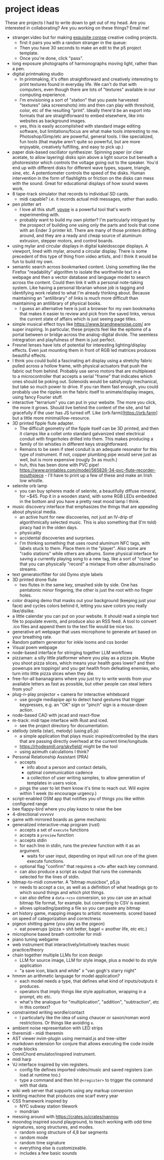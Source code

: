 # project ideas

These are projects I had to write down to get out of my head. Are you interested in collaborating? Are you working on these things? Email me!

- stranger.video but for making [exquisite corpse](https://en.wikipedia.org/wiki/Exquisite_corpse) creative coding projects.
    - first it pairs you with a random stranger in the queue:
    - Then you have 30 seconds to make an edit to the p5 project template. 
    - Once you're done, click "pass".
- long exposure photographs of harmonographs moving light, rather than a pen.
- digital printmaking studio
    -  In printmaking, it's often straightforward and creatively interesting to print textures found in everyday life. We can't do that with computers, even though there are lots of "textures" available in our computing experience.
    - I'm envisioning a sort of "station" that you paste harvested "textures" (aka screenshots) into and then can play with threshold, color, etc of the resulting "print". Ideally there'd be an export into formats that are straightforward to embed elsewhere, like into websites as background images.
    - yes, this is easily accomplished with standard image editing software, but limitations/focus are what make tools interesting to me. Photoshop/Gimp/etc are powerful, general tools. I like specialized, fun tools (that maybe aren't quite so powerful, but are more enjoyable, creatively fulfilling, and easy to pick up.)
- paper disk-based oscillator synthesizer. Spinning paper (or clear acetate, to allow layering) disks spin above a light source but beneath a photoresistor which controls the voltage going out to the speaker. You'd end up with different disks for different wave types, square, triangle, sine, etc. A potentiometer controls the speed of the disks. Human intervention in the form of flashlights or friction on the disks can mess with the sound. Great for educational displays of how sound waves work.
- 8 tape-track simulator that records to individual SD cards.
    - midi capable? i.e. it records actual midi messages, rather than audio.
- pen plotter art
    - I love all this stuff. [vpype](https://github.com/abey79/vpype/) is a powerful tool that's worth experimenting with.
    - probably want to build my own plotter? I'm particularly intrigued by the prospect of building one using only the parts and tools that come with an Ender 3 printer kit. There are many of those printers drifting around, and they are a ready and cheap source of aluminum extrusion, stepper motors, and control boards.
- using mylar and circular displays in digital kaleidoscope displays. A viewport, lined with mylar, around a circular display. There is some precedent of this type of thing from video artists, and I think it would be fun to build my own.
- semantic search across bookmarked content. Using something like the Firefox "readability" algorithm to isolate the worthwhile text in a webpage and then a vector database and language model to search across the content. Could then link it with a personal note-taking system. Like having a personal librarian whose job is tagging and identifying work related to what I'm already thinking about. Because maintaining an "antilibrary" of links is much more difficult than maintaining an antilibrary of physical books.
    - I guess an alternative here is just a browser for my own bookmarks that makes it easier to review and pick from the saved links, versus the current state of affairs which is just seeing page titles.
- simple musical effect toys like https://www.brandnewnoise.com/ are super inspiring. In particular, these projects feel like the epitome of a portal between or bridge across the analog-digital divide. The seemless intregration and playfulness of them is just perfect.
- Fresnel lenses have lots of potential for interesting lighting/display effects. Even just mounting them in front of RGB led matrices produces beautiful effects.
- I think you could build a fascinating art display using a stretchy fabric pulled across a hollow frame, with physical actuators that push the fabric out from behind. Probably use servo motors that are multiplexed to a microcontroller that accepts a serial "frame" that indicates which ones should be poking out. Solenoids would be satisfyingly mechanical, but take so much power to drive. If you ran them fast enough, you could probably use the ripples on the fabric itself to animate/display images, using fancy Fourier stuff.
- interactive "terrarium" you can put in your website. The more you click, the more it grows. Should live behind the content of the site, and fail gracefully if the user has JS turned off. Like (orb.farm)[https://orb.farm] but a little more minimal/low-resource.
- 3D printed fipple flute adapter.
    - The difficult geometry of the fipple itself can be 3D printed, and then it clamps like a collet onto standard galvanized steel electrical conduit with fingerholes drilled into them. This makes producing a family of tin whistles in different keys straightforward. 
    - Remains to be seen if steel conduit is an adequate resonator for this type of instrument. If not, copper plumbing pipe would serve just as well, but is more expensive (rougly 3x as much.)
    - huh, this has been done with PVC pipe! https://www.printables.com/model/565826-34-pvc-flute-recorder-mouthpiece - I'll have to print up a few of these and make an Irish low whistle.
- selenite orb lamp
    - you can buy spheres made of selenite, a beautifully diffuse mineral, for ~$45. Pop it in a wooden stand, with some RGB LEDs embedded in the bottom and you have a pretty neat mood lamp I think.
- music discovery interface that emphasizes the things that are appealing about physical media.
    - an active hunt for new discoveries, not just an IV-drip of algorithmically selected music. This is also something that (I'm told) piracy had in the olden days.
    - physicality
    - accidental discoveries and surprises.
    - I'm thinking something that uses round aluminum NFC tags, with labels stuck to them. Place them in the "player". Also some are "radio stations" while others are albums. Some physical interface for saving a currently playing song to a new tag, like a sort of "clone" so that you can physically "record" a mixtape from other albums/radio streams.
- text generator/filter for old Dymo style labels
- 3D printed drone flute
    - two flutes in the same key, smashed side by side. One has pentatonic minor fingering, the other is just the root with no finger holes.
- color draping demo that masks out your background (keeping just your face) and cycles colors behind it, letting you save colors you really like/dislike.
- a little calendar you can put on your website. It should read a simple text file to populate events, and produce also an RSS feed. A tool to convert .ico files and append them to the text file would be nice too.
- generative art webpage that uses microphone to generate art based on your breathing rate.
- Random pattern generator for inkle looms and css border
- Visual poem webpage
- node-based interface for stringing together LLM workflows
- pizzaman: a silly little platformer where you play as a pizza pie. Maybe you shoot pizza slices, which means your health goes lower? and then powerups are toppings! and you get health from defeating enemies, who turn into little pizza slices when they die.
- free-for-all bananagrams where you just try to write words from your available letters as fast as possible, but other people can steal letters from you?
- plug-n-play projector + camera for interactive whiteboard
    - use google mediapipe api to detect hand gestures that trigger keypresses, e.g. an "OK" sign or "pinch" sign is a mouse-down action.
- node-based CAD with jscad and react-flow
- m-track: midi tape interface with Rust and iced.
    - see the project directory for documentation.
- stellody (stella (star), melody) (using p5.js)
    - a simple application that plays music inspired/controlled by the stars that are passing directly overhead at the current time/longitude.
    - https://rhodesmill.org/skyfield/ might be the tool
    - using azimuth calculations I think?
- Personal Relationship Assistant (PRA)
    - accepts
        - info about a person and contact details,
        - optimal communication cadence
        - a collection of user writing samples, to allow generation of templates in users voice.
    - pings the user to let them know it's time to reach out. Will expire within 1 week (to encourage urgency.)
- script-enabled OSM app that notifies you of things you like within configured range
- bee flappy-bird where you play kazoo to raise the bee
- 4-directional vvvvvv
- game with mirrored boards as game mechanic
- generalized interactive-map program (rust)
    - accepts a set of `execute` functions
    - accepts a `preview` function
    - accepts stdin
    - for each line in stdin, runs the preview function with it as an argument.
        - waits for user input, depending on input will run one of the given execute functions.
    - optional flag "confirm" that requires a `<CR>` after each key command.
    - can also produce a script as output that runs the commands selected for the lines of stdin.
- bitmap-to-midi converter. A "bitmap musicbox", p5.js
    - needs to accept a csv, as well as a definition of what headings go to which sound things and which plot things.
    - can also define a `data->csv` conversion, so you can use an actual bitmap file format, for example. but converting to CSV is easiest.
    - allows uploading/pasting a file so you can paste any bitmap
- art history game, mapping images to artistic movements. scored based on speed of categorization and correctness
- pigeon shitting game (you play as the pigeon)
    - eat powerups (pizza = shit better, bagel = another life, etc etc.)
- microphone based breath controller for midi
- piano tuning webgame
- web instrument that interactively/intuitively teaches music practice/theory
- chain together multiple LLMs for icon design
    - LLM for source image, LLM for style image, plus a model to do style application
    - "a save icon, black and white" x "van gogh's starry night"
- hmmm an arithmetic language for model application?
    - each model needs a type, that defines what kind of inputs/outputs it produces.
    - operators that imply things like style application, wrapping in a prompt, etc etc.
    - what's the analogue for "multiplication", "addition", "subtraction", etc in this context?
- constrainted writing wordle/contact
    - I particularly like the idea of using chaucer or saxon/roman word restrictions. Or things like avoiding `e`.
- ambient noise representation with LED strips
- theremidi - midi theremin
- AST viewer nvim-plugin using mermaid.js and tree-sitter
- markdown extension for conjure that allows executing the code inside code blocks
- OmniChord emulator/inspired instrument.
- midi harp
- VJ interface inspired by vim registers.
    - config file defines imported video/music and saved registers (can load at runtime too.)
    - type a command and then hit `@<register>` to trigger the command with that data.
- wiki web server that supports using any markup conversion
- knitting machine that produces one scarf every year
- CSS framework inspired by
    - NYC subway station tilework
    - mondrian
- messing around with https://crates.io/crates/nannou
- moondog inspired sound playground, to teach working with odd time signatures, song structures, and modes.
    - random song structure of 4,8 bar segments
    - random mode
    - random time signature
    - everything else is customizeable.
    - includes a few basic sounds
